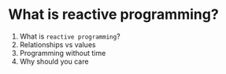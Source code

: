 # What is reactive programming?

1. What is `reactive programming`?
  1. Relationships vs values
  1. Programming without time
  1. Why should you care

